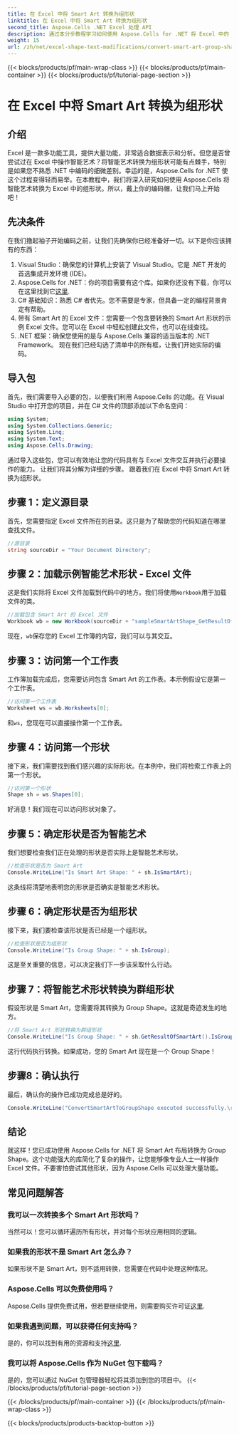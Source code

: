 ```yaml
---
title: 在 Excel 中将 Smart Art 转换为组形状
linktitle: 在 Excel 中将 Smart Art 转换为组形状
second_title: Aspose.Cells .NET Excel 处理 API
description: 通过本分步教程学习如何使用 Aspose.Cells for .NET 将 Excel 中的 Smart Art 转换为 Group Shape。
weight: 15
url: /zh/net/excel-shape-text-modifications/convert-smart-art-group-shape-excel/
---
```


{{< blocks/products/pf/main-wrap-class >}}
{{< blocks/products/pf/main-container >}}
{{< blocks/products/pf/tutorial-page-section >}}

# 在 Excel 中将 Smart Art 转换为组形状

## 介绍
Excel 是一款多功能工具，提供大量功能，非常适合数据表示和分析。但您是否曾尝试过在 Excel 中操作智能艺术？将智能艺术转换为组形状可能有点棘手，特别是如果您不熟悉 .NET 中编码的细微差别。幸运的是，Aspose.Cells for .NET 使这个过程变得轻而易举。在本教程中，我们将深入研究如何使用 Aspose.Cells 将智能艺术转换为 Excel 中的组形状。所以，戴上你的编码帽，让我们马上开始吧！
## 先决条件
在我们撸起袖子开始编码之前，让我们先确保你已经准备好一切。以下是你应该拥有的东西：
1. Visual Studio：确保您的计算机上安装了 Visual Studio。它是 .NET 开发的首选集成开发环境 (IDE)。
2.  Aspose.Cells for .NET：你的项目需要有这个库。如果你还没有下载，你可以在这里找到它[这里](https://releases.aspose.com/cells/net/).
3. C# 基础知识：熟悉 C# 者优先。您不需要是专家，但具备一定的编程背景肯定有帮助。
4. 带有 Smart Art 的 Excel 文件：您需要一个包含要转换的 Smart Art 形状的示例 Excel 文件。您可以在 Excel 中轻松创建此文件，也可以在线查找。
5. .NET 框架：确保您使用的是与 Aspose.Cells 兼容的适当版本的 .NET Framework。
现在我们已经勾选了清单中的所有框，让我们开始实际的编码。
## 导入包
首先，我们需要导入必要的包，以便我们利用 Aspose.Cells 的功能。在 Visual Studio 中打开您的项目，并在 C# 文件的顶部添加以下命名空间：
```csharp
using System;
using System.Collections.Generic;
using System.Linq;
using System.Text;
using Aspose.Cells.Drawing;
```
通过导入这些包，您可以有效地让您的代码具有与 Excel 文件交互并执行必要操作的能力。
让我们将其分解为详细的步骤。 跟着我们在 Excel 中将 Smart Art 转换为组形状。
## 步骤 1：定义源目录
首先，您需要指定 Excel 文件所在的目录。这只是为了帮助您的代码知道在哪里查找文件。
```csharp
//源目录
string sourceDir = "Your Document Directory";
```
## 步骤 2：加载示例智能艺术形状 - Excel 文件
这是我们实际将 Excel 文件加载到代码中的地方。我们将使用`Workbook`用于加载文件的类。
```csharp
//加载包含 Smart Art 的 Excel 文件
Workbook wb = new Workbook(sourceDir + "sampleSmartArtShape_GetResultOfSmartArt.xlsx");
```
现在，`wb`保存您的 Excel 工作簿的内容，我们可以与其交互。
## 步骤 3：访问第一个工作表
工作簿加载完成后，您需要访问包含 Smart Art 的工作表。本示例假设它是第一个工作表。
```csharp
//访问第一个工作表
Worksheet ws = wb.Worksheets[0];
```
和`ws`，您现在可以直接操作第一个工作表。
## 步骤 4：访问第一个形状
接下来，我们需要找到我们感兴趣的实际形状。在本例中，我们将检索工作表上的第一个形状。
```csharp
//访问第一个形状
Shape sh = ws.Shapes[0];
```
好消息！我们现在可以访问形状对象了。
## 步骤 5：确定形状是否为智能艺术
我们想要检查我们正在处理的形状是否实际上是智能艺术形状。 
```csharp
//检查形状是否为 Smart Art
Console.WriteLine("Is Smart Art Shape: " + sh.IsSmartArt);
```
这条线将清楚地表明您的形状是否确实是智能艺术形状。
## 步骤 6：确定形状是否为组形状
接下来，我们要检查该形状是否已经是一个组形状。 
```csharp
//检查形状是否为组形状
Console.WriteLine("Is Group Shape: " + sh.IsGroup);
```
这是至关重要的信息，可以决定我们下一步该采取什么行动。
## 步骤 7：将智能艺术形状转换为群组形状
假设形状是 Smart Art，您需要将其转换为 Group Shape。这就是奇迹发生的地方。
```csharp
//将 Smart Art 形状转换为群组形状
Console.WriteLine("Is Group Shape: " + sh.GetResultOfSmartArt().IsGroup);
```
这行代码执行转换。如果成功，您的 Smart Art 现在是一个 Group Shape！
## 步骤8：确认执行
最后，确认你的操作已成功完成总是好的。
```csharp
Console.WriteLine("ConvertSmartArtToGroupShape executed successfully.\r\n");
```

## 结论
就这样！您已成功使用 Aspose.Cells for .NET 将 Smart Art 布局转换为 Group Shape。这个功能强大的库简化了复杂的操作，让您能够像专业人士一样操作 Excel 文件。不要害怕尝试其他形状，因为 Aspose.Cells 可以处理大量功能。 
## 常见问题解答
### 我可以一次转换多个 Smart Art 形状吗？
当然可以！您可以循环遍历所有形状，并对每个形状应用相同的逻辑。
### 如果我的形状不是 Smart Art 怎么办？
如果形状不是 Smart Art，则不适用转换，您需要在代码中处理这种情况。
### Aspose.Cells 可以免费使用吗？
 Aspose.Cells 提供免费试用，但若要继续使用，则需要购买许可证[这里](https://purchase.aspose.com/buy).
### 如果我遇到问题，可以获得任何支持吗？
是的，你可以找到有用的资源和支持[这里](https://forum.aspose.com/c/cells/9).
### 我可以将 Aspose.Cells 作为 NuGet 包下载吗？
是的，您可以通过 NuGet 包管理器轻松将其添加到您的项目中。
{{< /blocks/products/pf/tutorial-page-section >}}

{{< /blocks/products/pf/main-container >}}
{{< /blocks/products/pf/main-wrap-class >}}

{{< blocks/products/products-backtop-button >}}
